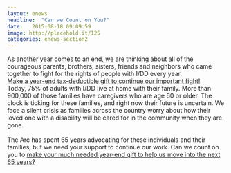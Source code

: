 ```yaml
---
layout: enews
headline:  "Can we Count on You?"
date:   2015-08-18 09:09:59
image: http://placehold.it/125
categories: enews-section2
---
```

As another year comes to an end, we are thinking about all of the courageous parents, brothers, sisters, friends and neighbors who came together to fight for the rights of people with I/DD every year.
<br>
<a href="https://www.thearc.org/family">Make a year-end tax-deductible gift to continue our important fight!</a>
<br>
Today, 75% of adults with I/DD live at home with their family. More than 900,000 of those families have caregivers who are age 60 or older. The clock is ticking for these families, and right now their future is uncertain. We face a silent crisis as families across the country worry about how their loved one with a disability will be cared for in the community when they are gone. 
<br><br>
The Arc has spent 65 years advocating for these individuals and their families, but we need your support to continue our work. Can we count on you to <a href="http://www.thearc.org/family">make your much needed year-end gift to help us move into the next 65 years?</a>
